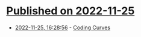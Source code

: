 # [Published on 2022-11-25](index.md)

* [2022-11-25, 16:28:56](https://news.ycombinator.com/item?id=33743945) - [Coding Curves](https://www.bit-101.com/blog/2022/11/coding-curves/)
